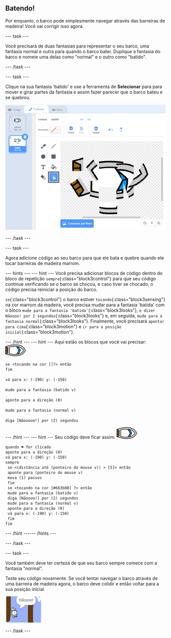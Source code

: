 ## Batendo!

Por enquanto, o barco pode simplesmente navegar através das barreiras de madeira! Você vai corrigir isso agora.

--- task ---

Você precisará de duas fantasias para representar o seu barco, uma fantasia normal e outra para quando o barco bater. Duplique a fantasia do barco e nomeie uma delas como "normal" e o outro como "batido".

--- /task ---

--- task ---

Clique na sua fantasia 'batido' e use a ferramenta de **Selecionar** para para mover e girar partes da fantasia e assim fazer parecer que o barco bateu e se quebrou.

![screenshot](images/boat-hit-costume-annotated.png)

--- /task ---

--- task ---

Agora adicione código ao seu barco para que ele bata e quebre quando ele tocar barreiras de madeira marrom.

--- hints ---
 --- hint --- Você precisa adicionar blocos de código dentro do bloco de repetição `sempre`{:class="block3control"} para que seu código continue verificando se o barco se chocou, e caso tiver se chocado, o código precisa reiniciar a posição do barco.

`se`{:class="block3control"} o barco estiver `tocando`{:class="block3sensing"} na cor marrom da madeira, você precisa mudar para a fantasia 'batida' com o bloco `mude para a fantasia 'batida'`{:class="block3looks"}, `e dizer Nãoooo! por 2 segundos`{:class="block3looks"} e, em seguida, `mude para a fantasia normal`{:class="block3looks"}. Finalmente, você precisará `apontar para cima`{:class="block3motion"} e `ir para a posição inicial`{:class="block3motion"}.

--- /hint --- --- hint --- Aqui estão os blocos que você vai precisar: ![boat-sprite](images/boat_resize.png)

```blocks3
se <tocando na cor []?> então
fim

vá para x: (-190) y: (-150)

mude para a fantasia (batido v)

aponte para a direção (0)

mude para a fantasia (normal v)

diga [Nãooooo!] por (2) segundos
```

--- /hint --- --- hint --- Seu código deve ficar assim: ![boat-sprite](images/boat_resize.png)

```blocks3
quando ⚑ for clicado
aponte para a direção (0)
vá para x: (-190) y: (-150)
sempre 
 se <(distância até (ponteiro do mouse v)) > [5]> então 
 aponte para (ponteiro do mouse v)
 mova (1) passos
 fim
 se <tocando na cor [#663b00] ?> então 
 mude para a fantasia (batido v)
 diga [Nãoooo!] por (2) segundos
 mude para a fantasia (normal v)
 aponte para a direção (0)
 vá para x: (-190) y: (-150)
 fim
fim
```

--- /hint ------ /hints ---

--- /task ---

--- task ---

Você também deve ter certeza de que seu barco sempre comece com a fantasia "normal".

Teste seu código novamente. Se você tentar navegar o barco através de uma barreira de madeira agora, o barco deve colidir e então voltar para a sua posição inicial.

![screenshot](images/boat-crash.png)

--- /task ---